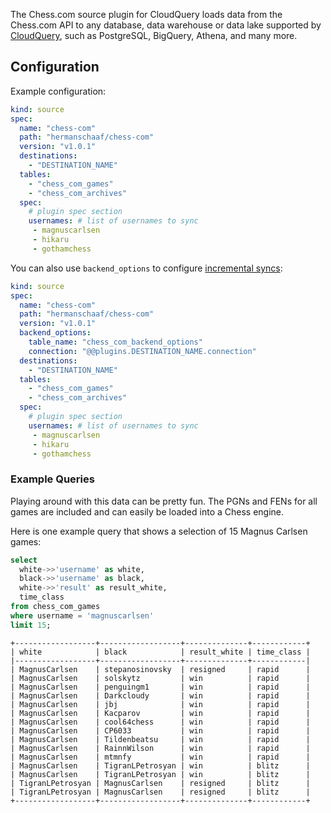 The Chess.com source plugin for CloudQuery loads data from the Chess.com API to any database, data warehouse or data lake supported by [CloudQuery](https://www.cloudquery.io/), such as PostgreSQL, BigQuery, Athena, and many more.

## Configuration

Example configuration:

```yaml
kind: source
spec:
  name: "chess-com"
  path: "hermanschaaf/chess-com"
  version: "v1.0.1"
  destinations:
    - "DESTINATION_NAME"
  tables:
    - "chess_com_games"
    - "chess_com_archives"
  spec:
    # plugin spec section
    usernames: # list of usernames to sync
     - magnuscarlsen
     - hikaru
     - gothamchess
```


You can also use `backend_options` to configure [incremental syncs](https://docs.cloudquery.io/docs/advanced-topics/managing-incremental-tables):

```yaml
kind: source
spec:
  name: "chess-com"
  path: "hermanschaaf/chess-com"
  version: "v1.0.1"
  backend_options:
    table_name: "chess_com_backend_options"
    connection: "@@plugins.DESTINATION_NAME.connection"
  destinations:
    - "DESTINATION_NAME"
  tables:
    - "chess_com_games"
    - "chess_com_archives"
  spec:
    # plugin spec section
    usernames: # list of usernames to sync
     - magnuscarlsen
     - hikaru
     - gothamchess
```

### Example Queries

Playing around with this data can be pretty fun. The PGNs and FENs for all games are included and can easily be loaded into a Chess engine. 

Here is one example query that shows a selection of 15 Magnus Carlsen games:

```sql
select 
  white->>'username' as white, 
  black->>'username' as black,
  white->>'result' as result_white,
  time_class
from chess_com_games 
where username = 'magnuscarlsen'
limit 15;
```

```text
+------------------+------------------+--------------+------------+
| white            | black            | result_white | time_class |
|------------------+------------------+--------------+------------|
| MagnusCarlsen    | stepanosinovsky  | resigned     | rapid      |
| MagnusCarlsen    | solskytz         | win          | rapid      |
| MagnusCarlsen    | penguingm1       | win          | rapid      |
| MagnusCarlsen    | Darkcloudy       | win          | rapid      |
| MagnusCarlsen    | jbj              | win          | rapid      |
| MagnusCarlsen    | Kacparov         | win          | rapid      |
| MagnusCarlsen    | cool64chess      | win          | rapid      |
| MagnusCarlsen    | CP6033           | win          | rapid      |
| MagnusCarlsen    | Tildenbeatsu     | win          | rapid      |
| MagnusCarlsen    | RainnWilson      | win          | rapid      |
| MagnusCarlsen    | mtmnfy           | win          | rapid      |
| MagnusCarlsen    | TigranLPetrosyan | win          | blitz      |
| MagnusCarlsen    | TigranLPetrosyan | win          | blitz      |
| TigranLPetrosyan | MagnusCarlsen    | resigned     | blitz      |
| TigranLPetrosyan | MagnusCarlsen    | resigned     | blitz      |
+------------------+------------------+--------------+------------+
```
